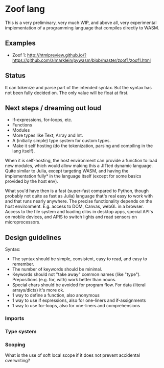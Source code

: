 # Zoof lang

This is a very preliminary, very much WIP, and above all, very experimental
implementation of a programming language that compiles directly to WASM.

## Examples

* Zoof 1: http://htmlpreview.github.io/?https://github.com/almarklein/pywasm/blob/master/zoof1/zoof1.html

## Status

It can tokenize and parse part of the intended syntax. But the syntax has not
been fully decided on. The only value will be float at first.


## Next steps / dreaming out loud

* If-expressions, for-loops, etc.
* Functions
* Modules
* More types like Text, Array and Int.
* A (initially simple) type system for custom types.
* Make it self hosting (do the tokenization, parsing and compiling in
  the lang itself).

When it is self-hosting, the host environment can provide a function
to load new modules, which would allow making this a JITted dynamic
language. Quite similar to Julia, except targeting WASM, and having the
implementation fully* in the language itself (except for some basics
provided by the host env).

What you'd have then is a fast (super-fast compared to Python, though
probably not quite as fast as Julia) language that's real easy to work
with and that runs nearly anywhere. The precise functionality depends
on the host environment. E.g. access to DOM, Canvas, webGL in a browser.
Access to the file system and loading clibs in desktop apps, special
API's on mobile devices, and APIS to switch lights and read sensors on
microprocessors.


## Design guidelines

Syntax:

* The syntax should be simple, consistent, easy to read, and easy to remember.
* The number of keywords should be minimal.
* Keywords should not "take away" common names (like "type").
  Prepositions (e.g. for, with) work better than nouns.
* Special chars should be avoided for program flow. For data
  (literal arrays/dicts) it's more ok.
* 1 way to define a function, also anonymous
* 1 way to use if expressions, also for one-liners and if-assignments
* 1 way to use for-loops, also for one-liners and comprehensions


### Imports


### Type system


### Scoping

What is the use of soft local scope if it does not prevent accidental overwriting?

